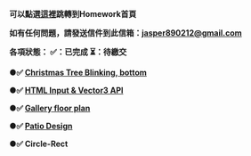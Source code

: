 <strong>可以點選[這裡](https://zzzaaaiii.github.io/W3D_hw/index.html)跳轉到Homework首頁<strong>

如有任何問題，請發送信件到此信箱：jasper890212@gmail.com

各項狀態： ✅：已完成  ⏳：待繳交

 ●✅ [Christmas Tree Blinking, bottom](https://zzzaaaiii.github.io/W3D_hw/HW1_christmasTree.html)
 
 ●✅ [HTML Input & Vector3 API](https://zzzaaaiii.github.io/W3D_hw/HW2_form.html)
 
 ●✅ [Gallery floor plan](https://zzzaaaiii.github.io/W3D_hw/HW3_galleryFloorPlan.html)
 
 ●✅ [Patio Design](https://zzzaaaiii.github.io/W3D_hw/HW4_PatioDesign.html)
 
 ●✅ Circle-Rect
